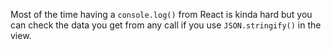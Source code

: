 Most of the time having a `console.log()` from React is kinda hard but you can check the data you get from any call if you use `JSON.stringify()` in the view.